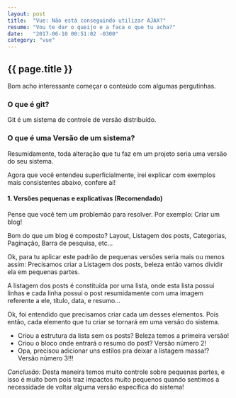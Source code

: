 ```yaml
---
layout: post
title:  "Vue: Não está conseguindo utilizar AJAX?"
resume: "Vou te dar o queijo e a faca o que tu acha?"
date:   "2017-06-10 00:51:02 -0300"
category: "vue"
---
```


<h2>{{ page.title }}</h2>

Bom acho interessante começar o conteúdo com algumas pergutinhas.

<h3>O que é git?</h3>
Git é um sistema de controle de versão distribuído.

<h3>O que é uma <b>Versão</b> de um sistema?</h3>
Resumidamente, toda alteração que tu faz em um projeto seria uma versão do seu sistema.

Agora que você entendeu superficialmente, irei explicar com exemplos mais consistentes abaixo, confere aí!

<h4>1. Versões pequenas e explicativas (Recomendado)</h4>

Pense que você tem um problemão para resolver. Por exemplo: Criar um blog! 

Bom do que um blog é composto?
Layout, Listagem dos posts, Categorias, Paginação, Barra de pesquisa, etc...

Ok, para tu aplicar este padrão de pequenas versões seria mais ou menos assim:
Precisamos criar a Listagem dos posts, beleza então vamos dividir ela em pequenas partes.

A listagem dos posts é constituída por uma lista, onde esta lista possui linhas e cada linha possui o post resumidamente com uma imagem referente a ele, título, data, e resumo...

Ok, foi entendido que precisamos criar cada um desses elementos. Pois então, cada elemento que tu criar se tornará em uma versão do sistema.

* Criou a estrutura da lista sem os posts? Beleza temos a primeira versão!
* Criou o bloco onde entrará o resumo do post? Versão número 2!
* Opa, precisou adicionar uns estilos pra deixar a listagem massa!? Versão número 3!!!

*Conclusão:* Desta maneira temos muito controle sobre pequenas partes, e isso é muito bom pois traz impactos muito pequenos quando sentimos a necessidade de voltar alguma versão específica do sistema!
